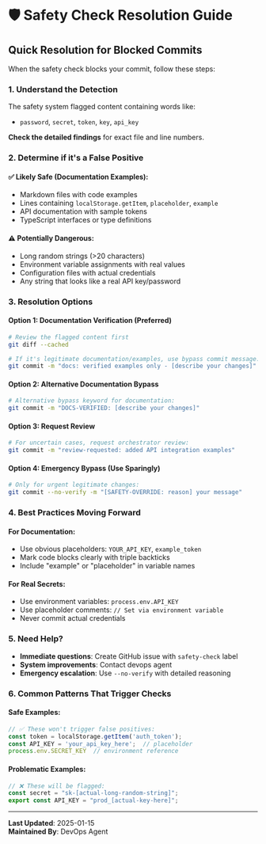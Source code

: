 # 🛡️ Safety Check Resolution Guide

## Quick Resolution for Blocked Commits

When the safety check blocks your commit, follow these steps:

### 1. Understand the Detection

The safety system flagged content containing words like:
- `password`, `secret`, `token`, `key`, `api_key`

**Check the detailed findings** for exact file and line numbers.

### 2. Determine if it's a False Positive

#### ✅ Likely Safe (Documentation Examples):
- Markdown files with code examples
- Lines containing `localStorage.getItem`, `placeholder`, `example`
- API documentation with sample tokens
- TypeScript interfaces or type definitions

#### ⚠️ Potentially Dangerous:
- Long random strings (>20 characters)
- Environment variable assignments with real values
- Configuration files with actual credentials
- Any string that looks like a real API key/password

### 3. Resolution Options

#### Option 1: Documentation Verification (Preferred)
```bash
# Review the flagged content first
git diff --cached

# If it's legitimate documentation/examples, use bypass commit message:
git commit -m "docs: verified examples only - [describe your changes]"
```

#### Option 2: Alternative Documentation Bypass
```bash
# Alternative bypass keyword for documentation:
git commit -m "DOCS-VERIFIED: [describe your changes]"
```

#### Option 3: Request Review
```bash
# For uncertain cases, request orchestrator review:
git commit -m "review-requested: added API integration examples"
```

#### Option 4: Emergency Bypass (Use Sparingly)
```bash
# Only for urgent legitimate changes:
git commit --no-verify -m "[SAFETY-OVERRIDE: reason] your message"
```

### 4. Best Practices Moving Forward

#### For Documentation:
- Use obvious placeholders: `YOUR_API_KEY`, `example_token`
- Mark code blocks clearly with triple backticks
- Include "example" or "placeholder" in variable names

#### For Real Secrets:
- Use environment variables: `process.env.API_KEY`
- Use placeholder comments: `// Set via environment variable`
- Never commit actual credentials

### 5. Need Help?

- **Immediate questions**: Create GitHub issue with `safety-check` label
- **System improvements**: Contact devops agent
- **Emergency escalation**: Use `--no-verify` with detailed reasoning

### 6. Common Patterns That Trigger Checks

#### Safe Examples:
```typescript
// ✅ These won't trigger false positives:
const token = localStorage.getItem('auth_token');
const API_KEY = 'your_api_key_here';  // placeholder
process.env.SECRET_KEY  // environment reference
```

#### Problematic Examples:
```typescript
// ❌ These will be flagged:
const secret = "sk-[actual-long-random-string]";
export const API_KEY = "prod_[actual-key-here]";
```

---

**Last Updated**: 2025-01-15  
**Maintained By**: DevOps Agent